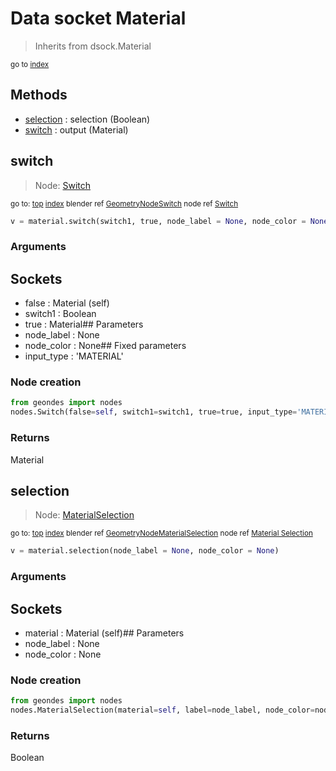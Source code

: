 
# Data socket Material

> Inherits from dsock.Material
  
<sub>go to [index](/docs/index.md)</sub>



## Methods

- [selection](#selection) : selection (Boolean)
- [switch](#switch) : output (Material)

## switch

> Node: [Switch](/docs/nodes/Switch.md)
  
<sub>go to: [top](#data-socket-material) [index](/docs/index.md)
blender ref [GeometryNodeSwitch](https://docs.blender.org/api/current/bpy.types.GeometryNodeSwitch.html)
node ref [Switch](https://docs.blender.org/manual/en/latest/modeling/geometry_nodes/utilities/switch.html) </sub>
                          
```python
v = material.switch(switch1, true, node_label = None, node_color = None)
```

### Arguments

## Sockets
- false : Material (self)
- switch1 : Boolean
- true : Material## Parameters
- node_label : None
- node_color : None## Fixed parameters
- input_type : 'MATERIAL'

### Node creation

```python
from geondes import nodes
nodes.Switch(false=self, switch1=switch1, true=true, input_type='MATERIAL', label=node_label, node_color=node_color)
```

### Returns

Material


## selection

> Node: [MaterialSelection](/docs/nodes/MaterialSelection.md)
  
<sub>go to: [top](#data-socket-material) [index](/docs/index.md)
blender ref [GeometryNodeMaterialSelection](https://docs.blender.org/api/current/bpy.types.GeometryNodeMaterialSelection.html)
node ref [Material Selection](https://docs.blender.org/manual/en/latest/modeling/geometry_nodes/material/material_selection.html) </sub>
                          
```python
v = material.selection(node_label = None, node_color = None)
```

### Arguments

## Sockets
- material : Material (self)## Parameters
- node_label : None
- node_color : None

### Node creation

```python
from geondes import nodes
nodes.MaterialSelection(material=self, label=node_label, node_color=node_color)
```

### Returns

Boolean

